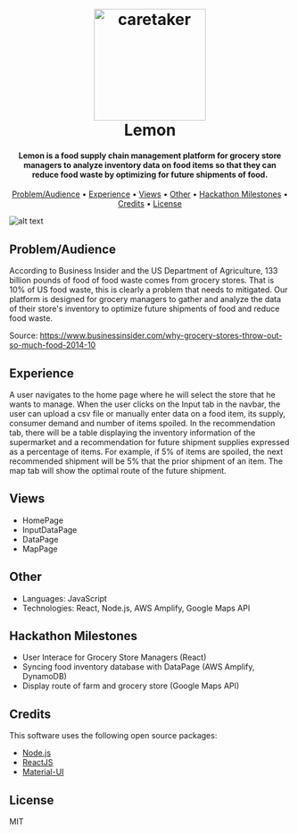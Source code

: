 <h1 align="center">
  <br>
  <a href="https://devpost.com/software/perfect-pitch-ydqptv"><img src="https://github.com/optitruck/client/blob/master/logo/Logo_Lemon_Transparent_e.png" alt="caretaker" width="200"></a>
  <br>
    Lemon
  <br>
</h1>

<h4 align="center">Lemon is a food supply chain management platform for grocery store managers to analyze inventory data on food items so that they can reduce food waste by optimizing for future shipments of food.</h4>

<p align="center">
  <a href="#problem/audience">Problem/Audience</a> •
  <a href="#experience">Experience</a> •
  <a href="#views">Views</a> •
  <a href="#other">Other</a> •
  <a href="#hackathon-milestones">Hackathon Milestones</a> •
  <a href="#credits">Credits</a> •
  <a href="#license">License</a>
</p>

![alt text](https://github.com/optitruck/client/blob/master/logo/demo.PNG)

## Problem/Audience
 
 According to Business Insider and the US Department of Agriculture, 133 billion pounds of food of food waste comes from grocery stores. That is 10% of US food waste, this is clearly a problem that needs to mitigated. Our platform is designed for grocery managers to gather and analyze the data of their store's inventory to optimize future shipments of food and reduce food waste. 

Source: https://www.businessinsider.com/why-grocery-stores-throw-out-so-much-food-2014-10 

## Experience
A user navigates to the home page where he will select the store that he wants to manage. When the user clicks on the Input tab in the navbar, the user can upload a csv file or manually enter data on a food item, its supply, consumer demand and number of items spoiled. In the recommendation tab, there will be a table displaying the inventory information of the supermarket and a recommendation for future shipment supplies expressed as a percentage of items. For example, if 5% of items are spoiled, the next recommended shipment will be 5% that the prior shipment of an item.
The map tab will show the optimal route of the future shipment.

## Views
* HomePage
* InputDataPage
* DataPage
* MapPage

## Other

* Languages: JavaScript
* Technologies: React, Node.js, AWS Amplify, Google Maps API

## Hackathon Milestones
- User Interace for Grocery Store Managers (React)
- Syncing food inventory database with DataPage (AWS Amplify, DynamoDB)
- Display route of farm and grocery store (Google Maps API)

## Credits

This software uses the following open source packages:

- [Node.js](https://nodejs.org/)
- [ReactJS](https://reactjs.org/)
- [Material-UI](https://material-ui.com/)

## License

MIT

